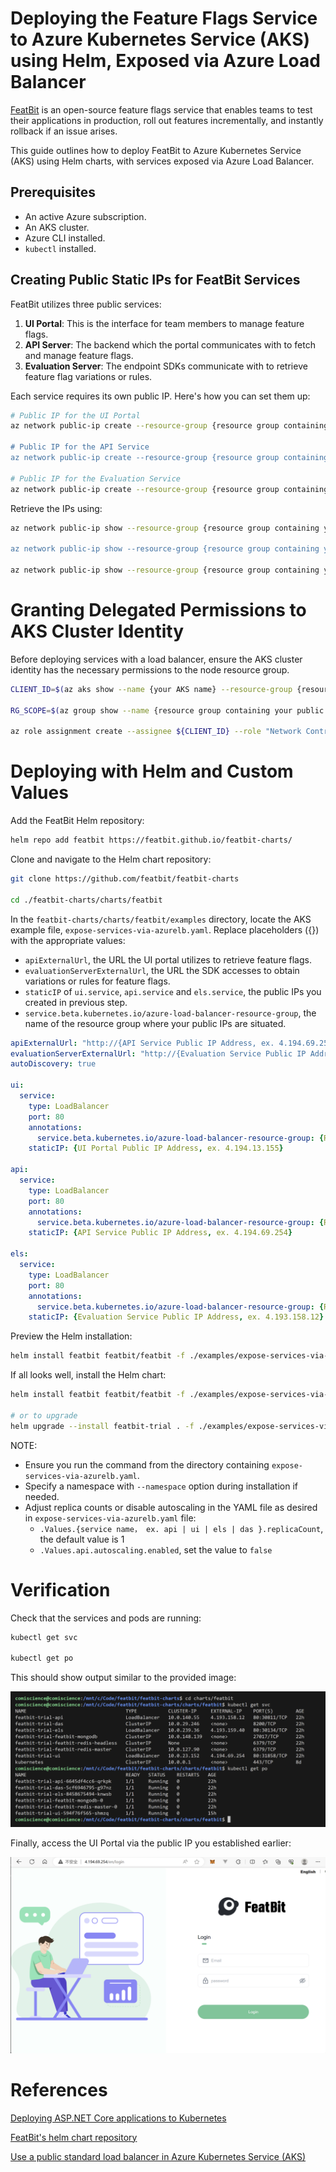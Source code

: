 # Deploying the Feature Flags Service to Azure Kubernetes Service (AKS) using Helm, Exposed via Azure Load Balancer

[FeatBit](https://www.featbit.co) is an open-source feature flags service that enables teams to test their applications in production, roll out features incrementally, and instantly rollback if an issue arises.

This guide outlines how to deploy FeatBit to Azure Kubernetes Service (AKS) using Helm charts, with services exposed via Azure Load Balancer.

## Prerequisites

- An active Azure subscription.
- An AKS cluster.
- Azure CLI installed.
- `kubectl` installed.

## Creating Public Static IPs for FeatBit Services

FeatBit utilizes three public services:

1. **UI Portal**: This is the interface for team members to manage feature flags.
2. **API Server**: The backend which the portal communicates with to fetch and manage feature flags.
3. **Evaluation Server**: The endpoint SDKs communicate with to retrieve feature flag variations or rules.

Each service requires its own public IP. Here's how you can set them up:

```bash
# Public IP for the UI Portal
az network public-ip create --resource-group {resource group containing your AKS's vnet} --name featbit-ui-ip --sku Standard --allocation-method static

# Public IP for the API Service
az network public-ip create --resource-group {resource group containing your AKS's vnet} --name featbit-api-ip --sku Standard --allocation-method static

# Public IP for the Evaluation Service
az network public-ip create --resource-group {resource group containing your AKS's vnet} --name featbit-eval-ip --sku Standard --allocation-method static
```

Retrieve the IPs using:

```bash
az network public-ip show --resource-group {resource group containing your AKS's vnet} --name featbit-ui-ip --query ipAddress --output tsv

az network public-ip show --resource-group {resource group containing your AKS's vnet} --name featbit-api-ip --query ipAddress --output tsv

az network public-ip show --resource-group {resource group containing your AKS's vnet} --name featbit-eval-ip --query ipAddress --output tsv
```

# Granting Delegated Permissions to AKS Cluster Identity

Before deploying services with a load balancer, ensure the AKS cluster identity has the necessary permissions to the node resource group.

```bash
CLIENT_ID=$(az aks show --name {your AKS name} --resource-group {resource group name where your aks located in} --query identity.principalId -o tsv)

RG_SCOPE=$(az group show --name {resource group containing your public IPs} --query id -o tsv)

az role assignment create --assignee ${CLIENT_ID} --role "Network Contributor" --scope ${RG_SCOPE}
```

# Deploying with Helm and Custom Values

Add the FeatBit Helm repository:

```bash
helm repo add featbit https://featbit.github.io/featbit-charts/
```

Clone and navigate to the Helm chart repository:

```bash
git clone https://github.com/featbit/featbit-charts

cd ./featbit-charts/charts/featbit
```

In the `featbit-charts/charts/featbit/examples` directory, locate the AKS example file, `expose-services-via-azurelb.yaml`. Replace placeholders ({}) with the appropriate values:

- `apiExternalUrl`, the URL the UI portal utilizes to retrieve feature flags.
- `evaluationServerExternalUrl`, the URL the SDK accesses to obtain variations or rules for feature flags.
- `staticIP` of `ui.service`, `api.service` and `els.service`, the public IPs you created in previous step.
- `service.beta.kubernetes.io/azure-load-balancer-resource-group`, the name of the resource group where your public IPs are situated.

```yaml
apiExternalUrl: "http://{API Service Public IP Address, ex. 4.194.69.254}"
evaluationServerExternalUrl: "http://{Evaluation Service Public IP Address, ex. 4.193.158.12}"
autoDiscovery: true

ui:
  service:
    type: LoadBalancer
    port: 80
    annotations: 
      service.beta.kubernetes.io/azure-load-balancer-resource-group: {Resource Group where your Public IP located in, ex. myNetworkResourceGroup}
    staticIP: {UI Portal Public IP Address, ex. 4.194.13.155}

api:
  service:
    type: LoadBalancer
    port: 80
    annotations: 
      service.beta.kubernetes.io/azure-load-balancer-resource-group: {Resource Group where your Public IP located in, ex. myNetworkResourceGroup}
    staticIP: {API Service Public IP Address, ex. 4.194.69.254}

els:
  service:
    type: LoadBalancer
    port: 80
    annotations: 
      service.beta.kubernetes.io/azure-load-balancer-resource-group: {Resource Group where your Public IP located in, ex. myNetworkResourceGroup}
    staticIP: {Evaluation Service Public IP Address, ex. 4.193.158.12}
```

Preview the Helm installation:

```bash
helm install featbit featbit/featbit -f ./examples/expose-services-via-azurelb.yaml --dry-run
```

If all looks well, install the Helm chart:

```bash
helm install featbit featbit/featbit -f ./examples/expose-services-via-azurelb.yaml

# or to upgrade
helm upgrade --install featbit-trial . -f ./examples/expose-services-via-azurelb.yaml
```

NOTE: 

- Ensure you run the command from the directory containing `expose-services-via-azurelb.yaml`.
- Specify a namespace with `--namespace` option during installation if needed.
- Adjust replica counts or disable autoscaling in the YAML file as desired in `expose-services-via-azurelb.yaml` file:
  - `.Values.{service name， ex. api | ui | els | das }.replicaCount`, the default value is 1
  - `.Values.api.autoscaling.enabled`, set the value to `false`

# Verification

Check that the services and pods are running:

```bash
kubectl get svc

kubectl get po
```

This should show output similar to the provided image:

![kubectl get svc](./kubectl-get-svc-po.png)

Finally, access the UI Portal via the public IP you established earlier:

![login page](./login-page.png)

# References

[Deploying ASP.NET Core applications to Kubernetes](https://andrewlock.net/deploying-asp-net-core-applications-to-kubernetes-part-3-deploying-applications-with-helm/)

[FeatBit's helm chart repository](https://github.com/featbit/featbit-charts)

[Use a public standard load balancer in Azure Kubernetes Service (AKS)](https://learn.microsoft.com/en-us/azure/aks/load-balancer-standard)
